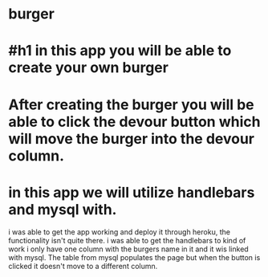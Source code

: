 # burger
#h1
in this app you will be able to create your own burger 
=======================================================
After creating the burger you will be able to click the devour button which will move the burger into the devour column.
=======================================================================================================================================
in this app we will utilize handlebars and mysql with.
=======================================================================================================================================
i was able to get the app working and deploy it through heroku, the functionality isn't quite there.  i was able to get the handlebars to kind of work i only have one column with the burgers name in it and it wis linked with mysql.  The table from mysql populates the page but when the button is clicked it doesn't move to a different column.